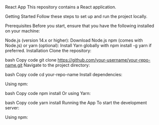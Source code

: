 React App
This repository contains a React application.

Getting Started
Follow these steps to set up and run the project locally.

Prerequisites
Before you start, ensure that you have the following installed on your machine:

Node.js (version 14.x or higher): Download Node.js
npm (comes with Node.js) or yarn (optional): Install Yarn globally with npm install -g yarn if preferred.
Installation
Clone the repository:

bash
Copy code
git clone https://github.com/your-username/your-repo-name.git
Navigate to the project directory:

bash
Copy code
cd your-repo-name
Install dependencies:

Using npm:

bash
Copy code
npm install
Or using Yarn:

bash
Copy code
yarn install
Running the App
To start the development server:

Using npm:
